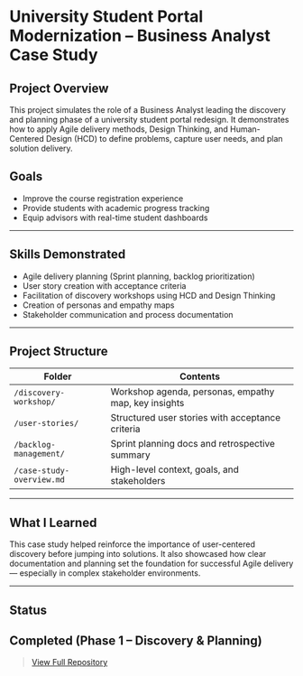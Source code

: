 #  University Student Portal Modernization – Business Analyst Case Study

##  Project Overview
This project simulates the role of a Business Analyst leading the discovery and planning phase of a university student portal redesign. It demonstrates how to apply Agile delivery methods, Design Thinking, and Human-Centered Design (HCD) to define problems, capture user needs, and plan solution delivery.

##  Goals
- Improve the course registration experience
- Provide students with academic progress tracking
- Equip advisors with real-time student dashboards

---

##  Skills Demonstrated
- Agile delivery planning (Sprint planning, backlog prioritization)
- User story creation with acceptance criteria
- Facilitation of discovery workshops using HCD and Design Thinking
- Creation of personas and empathy maps
- Stakeholder communication and process documentation

---

##  Project Structure

| Folder | Contents |
|--------|----------|
| `/discovery-workshop/` | Workshop agenda, personas, empathy map, key insights |
| `/user-stories/` | Structured user stories with acceptance criteria |
| `/backlog-management/` | Sprint planning docs and retrospective summary |
| `/case-study-overview.md` | High-level context, goals, and stakeholders |

---

##  What I Learned
This case study helped reinforce the importance of user-centered discovery before jumping into solutions. It also showcased how clear documentation and planning set the foundation for successful Agile delivery — especially in complex stakeholder environments.

---

##  Status
 Completed (Phase 1 – Discovery & Planning)  
---

>  [View Full Repository](https://github.com/Malagheel/university-portal-modernization)
